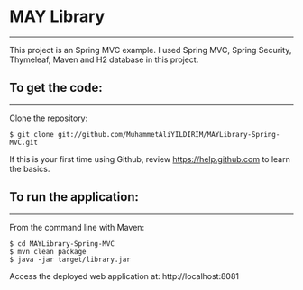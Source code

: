# MAY Library
---------------------------	
This project is an Spring MVC example. I used Spring MVC, Spring Security, Thymeleaf, Maven and H2 database in this project. 


## To get the code:
---------------------------	
Clone the repository:

    $ git clone git://github.com/MuhammetAliYILDIRIM/MAYLibrary-Spring-MVC.git

If this is your first time using Github, review https://help.github.com to learn the basics.

## To run the application:
---------------------------	
From the command line with Maven:

    $ cd MAYLibrary-Spring-MVC
    $ mvn clean package
    $ java -jar target/library.jar 
    
Access the deployed web application at: http://localhost:8081


